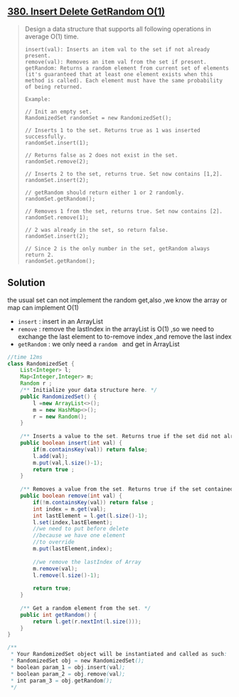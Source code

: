 ## [380. Insert Delete GetRandom O(1)](https://leetcode-cn.com/problems/insert-delete-getrandom-o1/)

> Design a data structure that supports all following operations in average O(1) time.
>
>  
>
> ```
> insert(val): Inserts an item val to the set if not already present.
> remove(val): Removes an item val from the set if present.
> getRandom: Returns a random element from current set of elements (it's guaranteed that at least one element exists when this method is called). Each element must have the same probability of being returned.
> ```
>
> 
>
> ```
> Example:
> 
> // Init an empty set.
> RandomizedSet randomSet = new RandomizedSet();
> 
> // Inserts 1 to the set. Returns true as 1 was inserted successfully.
> randomSet.insert(1);
> 
> // Returns false as 2 does not exist in the set.
> randomSet.remove(2);
> 
> // Inserts 2 to the set, returns true. Set now contains [1,2].
> randomSet.insert(2);
> 
> // getRandom should return either 1 or 2 randomly.
> randomSet.getRandom();
> 
> // Removes 1 from the set, returns true. Set now contains [2].
> randomSet.remove(1);
> 
> // 2 was already in the set, so return false.
> randomSet.insert(2);
> 
> // Since 2 is the only number in the set, getRandom always return 2.
> randomSet.getRandom();
> ```
>
> 

## Solution

the usual set can not implement the random get,also ,we know the array or map can implement O(1)

* ```insert```  :  insert in an ArrayList
* ```remove``` : remove the lastIndex in the arrayList is O(1) ,so we need  to exchange the last element to to-remove index ,and remove the last index
* ```getRandom``` : we only need a ```random ``` and get in ArrayList

```java
//time 12ms
class RandomizedSet {
    List<Integer> l;
    Map<Integer,Integer> m;
    Random r ;
    /** Initialize your data structure here. */
    public RandomizedSet() {
        l =new ArrayList<>();
        m = new HashMap<>();
        r = new Random();
    }
    
    /** Inserts a value to the set. Returns true if the set did not already contain the specified element. */
    public boolean insert(int val) {
        if(m.containsKey(val)) return false;
        l.add(val);
        m.put(val,l.size()-1);
        return true ;
    }
    
    /** Removes a value from the set. Returns true if the set contained the specified element. */
    public boolean remove(int val) {
        if(!m.containsKey(val)) return false ;
        int index = m.get(val);
        int lastElement = l.get(l.size()-1);
        l.set(index,lastElement);
        //we need to put before delete 
        //because we have one element
        //to override 
        m.put(lastElement,index);
        
        //we remove the lastIndex of Array 
        m.remove(val);
        l.remove(l.size()-1);
        
        return true;
    }
    
    /** Get a random element from the set. */
    public int getRandom() {
        return l.get(r.nextInt(l.size()));
    }
}

/**
 * Your RandomizedSet object will be instantiated and called as such:
 * RandomizedSet obj = new RandomizedSet();
 * boolean param_1 = obj.insert(val);
 * boolean param_2 = obj.remove(val);
 * int param_3 = obj.getRandom();
 */
```


